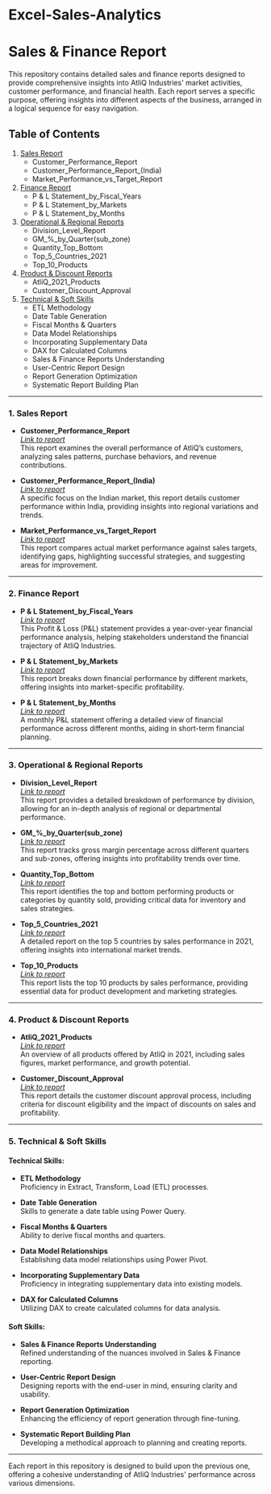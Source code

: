 # Excel-Sales-Analytics
# **Sales & Finance Report**

This repository contains detailed sales and finance reports designed to provide comprehensive insights into AtliQ Industries' market activities, customer performance, and financial health. Each report serves a specific purpose, offering insights into different aspects of the business, arranged in a logical sequence for easy navigation.

## **Table of Contents**

1. [Sales Report](#1-sales-report)
   - Customer_Performance_Report
   - Customer_Performance_Report_(India)
   - Market_Performance_vs_Target_Report
2. [Finance Report](#2-finance-report)
   - P & L Statement_by_Fiscal_Years
   - P & L Statement_by_Markets
   - P & L Statement_by_Months
3. [Operational & Regional Reports](#3-operational--regional-reports)
   - Division_Level_Report
   - GM_%_by_Quarter(sub_zone)
   - Quantity_Top_Bottom
   - Top_5_Countries_2021
   - Top_10_Products
4. [Product & Discount Reports](#4-product--discount-reports)
   - AtliQ_2021_Products
   - Customer_Discount_Approval
5. [Technical & Soft Skills](#5-technical--soft-skills)
   - ETL Methodology
   - Date Table Generation
   - Fiscal Months & Quarters
   - Data Model Relationships
   - Incorporating Supplementary Data
   - DAX for Calculated Columns
   - Sales & Finance Reports Understanding
   - User-Centric Report Design
   - Report Generation Optimization
   - Systematic Report Building Plan

---

### **1. Sales Report**

- **Customer_Performance_Report**  
  _[Link to report](https://github.com/Hrushab/Excel-Sales-Analytics/blob/main/Customer_Performance_Report.pdf)_  
  This report examines the overall performance of AtliQ’s customers, analyzing sales patterns, purchase behaviors, and revenue contributions.

- **Customer_Performance_Report_(India)**  
  _[Link to report](https://github.com/Hrushab/Excel-Sales-Analytics/blob/main/Customer_Performance_Report_%28India%29.pdf)_  
  A specific focus on the Indian market, this report details customer performance within India, providing insights into regional variations and trends.

- **Market_Performance_vs_Target_Report**  
  _[Link to report](https://github.com/Hrushab/Excel-Sales-Analytics/blob/main/Market_Performance_vs_Target_Report.pdf)_  
  This report compares actual market performance against sales targets, identifying gaps, highlighting successful strategies, and suggesting areas for improvement.

---

### **2. Finance Report**

- **P & L Statement_by_Fiscal_Years**  
  _[Link to report](https://github.com/Hrushab/Excel-Sales-Analytics/blob/main/P%20%26%20L%20Statement_by_Fiscal_Years.pdf)_  
  This Profit & Loss (P&L) statement provides a year-over-year financial performance analysis, helping stakeholders understand the financial trajectory of AtliQ Industries.

- **P & L Statement_by_Markets**  
  _[Link to report](https://github.com/Hrushab/Excel-Sales-Analytics/blob/main/P%20%26%20L%20Statement_by_Markets.pdf)_  
  This report breaks down financial performance by different markets, offering insights into market-specific profitability.

- **P & L Statement_by_Months**  
  _[Link to report](https://github.com/Hrushab/Excel-Sales-Analytics/blob/main/P%20%26%20L%20Statement_by_Months.pdf)_  
  A monthly P&L statement offering a detailed view of financial performance across different months, aiding in short-term financial planning.

---

### **3. Operational & Regional Reports**

- **Division_Level_Report**  
  _[Link to report](https://github.com/Hrushab/Excel-Sales-Analytics/blob/main/Division_Level_Report.pdf)_  
  This report provides a detailed breakdown of performance by division, allowing for an in-depth analysis of regional or departmental performance.

- **GM_%_by_Quarter(sub_zone)**  
  _[Link to report](https://github.com/Hrushab/Excel-Sales-Analytics/blob/main/GM_%25_by_Quarter_sub_zone.pdf)_  
  This report tracks gross margin percentage across different quarters and sub-zones, offering insights into profitability trends over time.

- **Quantity_Top_Bottom**  
  _[Link to report](https://github.com/Hrushab/Excel-Sales-Analytics/blob/main/Quantity_Top_Bottom.pdf)_  
  This report identifies the top and bottom performing products or categories by quantity sold, providing critical data for inventory and sales strategies.

- **Top_5_Countries_2021**  
  _[Link to report](https://github.com/Hrushab/Excel-Sales-Analytics/blob/main/Top_5_Countries_2021.pdf)_  
  A detailed report on the top 5 countries by sales performance in 2021, offering insights into international market trends.

- **Top_10_Products**  
  _[Link to report](https://github.com/Hrushab/Excel-Sales-Analytics/blob/main/Top_10_Products.pdf)_  
  This report lists the top 10 products by sales performance, providing essential data for product development and marketing strategies.

---

### **4. Product & Discount Reports**

- **AtliQ_2021_Products**  
  _[Link to report](https://github.com/Hrushab/Excel-Sales-Analytics/blob/main/AtliQ_2021_Products.pdf)_  
  An overview of all products offered by AtliQ in 2021, including sales figures, market performance, and growth potential.

- **Customer_Discount_Approval**  
  _[Link to report](https://github.com/Hrushab/Excel-Sales-Analytics/blob/main/Customer_Discount_Approval.pdf)_  
  This report details the customer discount approval process, including criteria for discount eligibility and the impact of discounts on sales and profitability.

---

### **5. Technical & Soft Skills**

#### **Technical Skills:**

- **ETL Methodology**  
  Proficiency in Extract, Transform, Load (ETL) processes.

- **Date Table Generation**  
  Skills to generate a date table using Power Query.

- **Fiscal Months & Quarters**  
  Ability to derive fiscal months and quarters.

- **Data Model Relationships**  
  Establishing data model relationships using Power Pivot.

- **Incorporating Supplementary Data**  
  Proficiency in integrating supplementary data into existing models.

- **DAX for Calculated Columns**  
  Utilizing DAX to create calculated columns for data analysis.

#### **Soft Skills:**

- **Sales & Finance Reports Understanding**  
  Refined understanding of the nuances involved in Sales & Finance reporting.

- **User-Centric Report Design**  
  Designing reports with the end-user in mind, ensuring clarity and usability.

- **Report Generation Optimization**  
  Enhancing the efficiency of report generation through fine-tuning.

- **Systematic Report Building Plan**  
  Developing a methodical approach to planning and creating reports.

---

Each report in this repository is designed to build upon the previous one, offering a cohesive understanding of AtliQ Industries' performance across various dimensions.
